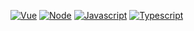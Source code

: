 [![Vue](https://badges.aleen42.com/src/vue.svg)]()
[![Node](https://badges.aleen42.com/src/node.svg)]()
[![Javascript](https://badges.aleen42.com/src/javascript.svg)]()
[![Typescript](https://badges.aleen42.com/src/typescript.svg)]()
